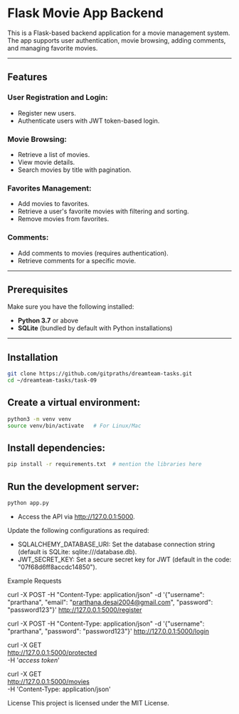 # Flask Movie App Backend

This is a Flask-based backend application for a movie management system. The app supports user authentication, movie browsing, adding comments, and managing favorite movies.

---

## Features

### User Registration and Login:
- Register new users.
- Authenticate users with JWT token-based login.

### Movie Browsing:
- Retrieve a list of movies.
- View movie details.
- Search movies by title with pagination.

### Favorites Management:
- Add movies to favorites.
- Retrieve a user's favorite movies with filtering and sorting.
- Remove movies from favorites.

### Comments:
- Add comments to movies (requires authentication).
- Retrieve comments for a specific movie.

---

## Prerequisites

Make sure you have the following installed:
- **Python 3.7** or above
- **SQLite** (bundled by default with Python installations)

---

## Installation

```bash
git clone https://github.com/gitpraths/dreamteam-tasks.git
cd ~/dreamteam-tasks/task-09
```

## Create a virtual environment:

```bash
python3 -m venv venv
source venv/bin/activate   # For Linux/Mac
```


## Install dependencies:

```bash 
pip install -r requirements.txt  # mention the libraries here
```

## Run the development server:
```bash
python app.py
```

* Access the API via http://127.0.0.1:5000.


Update the following configurations as required:
* SQLALCHEMY_DATABASE_URI: Set the database connection string (default is SQLite: sqlite:///database.db).
* JWT_SECRET_KEY: Set a secure secret key for JWT (default in the code: "07f68d6ff8accdc14850").

Example Requests

curl -X POST -H "Content-Type: application/json" -d '{"username": "prarthana", "email": "prarthana.desai2004@gmail.com", "password": "password123"}' http://127.0.0.1:5000/register

curl -X POST -H "Content-Type: application/json" -d '{"username": "prarthana", "password": "password123"}' http://127.0.0.1:5000/login

curl -X GET \
 http://127.0.0.1:5000/protected \
 -H '*access token*'

curl -X GET \
 http://127.0.0.1:5000/movies \
 -H 'Content-Type: application/json'

License
This project is licensed under the MIT License.
